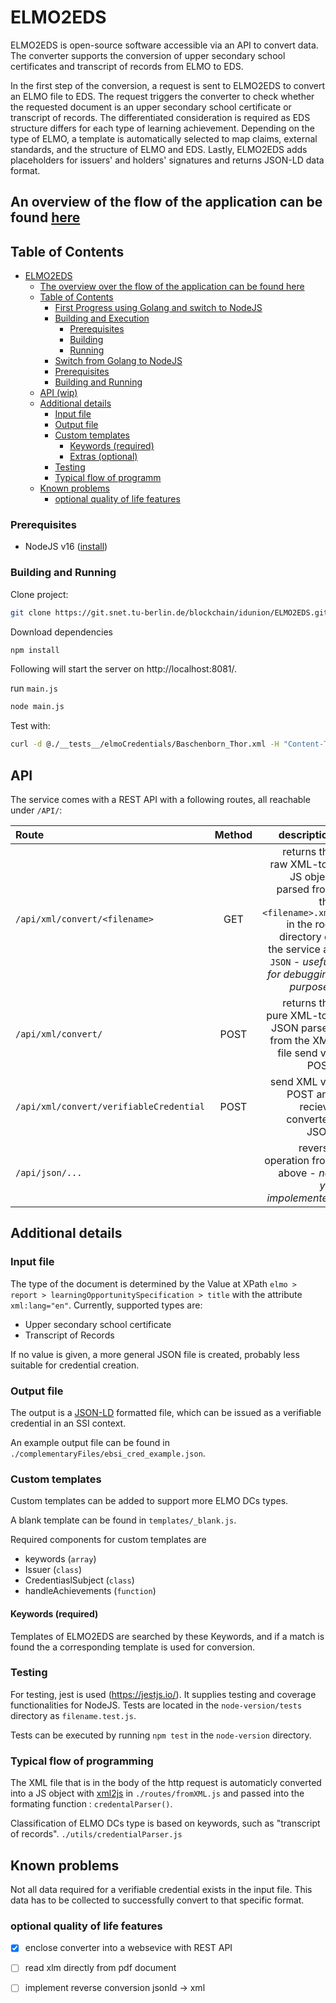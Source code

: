 # ELMO2EDS
ELMO2EDS is open-source software accessible via an API to convert data.
The converter supports the conversion of upper secondary school
certificates and transcript of records from ELMO to EDS. 

In the first step of the conversion, a request is sent to ELMO2EDS to convert an ELMO file to EDS. The request
triggers the converter to check whether the requested document is an upper secondary school certificate or transcript of records. The differentiated consideration is required as EDS structure differs for
each type of learning achievement. Depending on the type of ELMO, a template is automatically selected to map claims, external standards, and the structure of ELMO and EDS. Lastly, ELMO2EDS adds placeholders for issuers' and holders' signatures and returns JSON-LD data format. 

An overview of the flow of the application can be found [here](#typical-flow-of-programm)
---

## Table of Contents

- [ELMO2EDS](#ELMO2EDS)
  - [The overview over the flow of the application can be found here](#the-overview-over-the-flow-of-the-application-can-be-found-here)
  - [Table of Contents](#table-of-contents)
    - [First Progress using Golang and switch to NodeJS](#first-progress-using-golang-and-switch-to-nodejs)
    - [Building and Execution](#building-and-execution)
      - [Prerequisites](#prerequisites)
      - [Building](#building)
      - [Running](#running)
    - [Switch from Golang to NodeJS](#switch-from-golang-to-nodejs)
    - [Prerequisites](#prerequisites-1)
    - [Building and Running](#building-and-running)
  - [API (wip)](#api-wip)
  - [Additional details](#additional-details)
    - [Input file](#input-file)
    - [Output file](#output-file)
    - [Custom templates](#custom-templates)
      - [Keywords (required)](#keywords-required)
      - [Extras (optional)](#extras-optional)
    - [Testing](#testing)
    - [Typical flow of programm](#typical-flow-of-programm)
  - [Known problems](#known-problems)
    - [optional quality of life features](#optional-quality-of-life-features)

### Prerequisites
- NodeJS v16 ([install](https://nodejs.org))

### Building and Running

Clone project:
```sh
git clone https://git.snet.tu-berlin.de/blockchain/idunion/ELMO2EDS.git
```
Download dependencies
```sh
npm install
```

Following will start the server on http://localhost:8081/.

run `main.js`
```sh
node main.js
```
Test with:

```sh
curl -d @./__tests__/elmoCredentials/Baschenborn_Thor.xml -H "Content-Type: application/xml" http://130.149.223.146:8081/api/xml/convert/verifiableCredential
```

## API
The service comes with a REST API with a following routes, all reachable under `/API/`:

| Route         | Method      | description |
| :---         | :---:    | ---:          |
| `/api/xml/convert/<filename>`      | GET | returns the raw XML-to-JS object parsed from the `<filename>.xml` in the root directory of the service as `JSON` - _usefull for debugging purposes_ |
| `/api/xml/convert/`      | POST | returns the pure XML-to-JSON parsed from the XML file send via POST |
| `/api/xml/convert/verifiableCredential`       | POST  | send XML via POST and recieve converted JSON|
| `/api/json/...`       |   | reverse operation from above - _not yet impolemented_|

## Additional details
### Input file

The type of the document is determined by the Value at XPath `elmo > report > learningOpportunitySpecification > title` with the attribute `xml:lang="en"`. 
Currently, supported types are:

- Upper secondary school certificate
- Transcript of Records

If no value is given, a more general JSON file is created, probably less suitable for credential creation.

### Output file
The output is a [JSON-LD](https://json-ld.org/) formatted file, which can be issued as a verifiable credential in an SSI context.

An example output file can be found in `./complementaryFiles/ebsi_cred_example.json`.

### Custom templates

Custom templates can be added to support more ELMO DCs types.

A blank template can be found in `templates/_blank.js`.

Required components for custom templates are
- keywords (`array`)
- Issuer (`class`)
- CredentiaslSubject (`class`)
- handleAchievements (`function`)

#### Keywords (required)

Templates of ELMO2EDS are searched by these Keywords, and if a match is found the a corresponding template is used for conversion.

### Testing

For testing, jest is used (https://jestjs.io/). It supplies testing and coverage functionalities for NodeJS. Tests are located in the `node-version/tests` directory as `filename.test.js`.

Tests can be executed by running `npm test` in the `node-version` directory.

### Typical flow of programming
The XML file that is in the body of the http request is automaticly converted into a JS object with [xml2js](https://www.npmjs.com/package/xml2js) in `./routes/fromXML.js` and passed into the formating function : `credentalParser()`.

Classification of ELMO DCs type is based on keywords, such as "transcript of records". `./utils/credentialParser.js`

## Known problems

Not all data required for a verifiable credential exists in the input file. This data has to be collected to successfully convert to that specific format.

### optional quality of life features
- [x] enclose converter into a websevice with REST API
- [ ] read xlm directly from pdf document
- [ ] implement reverse conversion jsonld -> xml

